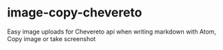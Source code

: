 # image-copy-chevereto
Easy image uploads for Chevereto api when writing markdown with Atom, Copy image or take screenshot
